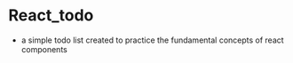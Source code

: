 # React_todo

* a simple todo list created to practice the fundamental concepts of react components
